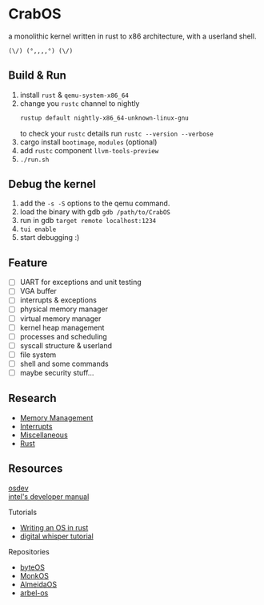 # CrabOS

a monolithic kernel written in rust to x86 architecture, with a userland shell.

`(\/) (°,,,,°) (\/)`

## Build & Run

1. install `rust` & `qemu-system-x86_64`
2. change you `rustc` channel to nightly
   ```bash
   rustup default nightly-x86_64-unknown-linux-gnu
   ```
   to check your `rustc` details run `rustc --version --verbose`
3. cargo install `bootimage`, `modules` (optional)
4. add `rustc` component `llvm-tools-preview`
5. `./run.sh`


## Debug the kernel

1. add the `-s -S` options to the qemu command.
2. load the binary with gdb `gdb /path/to/CrabOS`
3. run in gdb `target remote localhost:1234`
5. `tui enable`
4. start debugging :)

## Feature

- [ ] UART for exceptions and unit testing
- [ ] VGA buffer
- [ ] interrupts & exceptions
- [ ] physical memory manager
- [ ] virtual memory manager
- [ ] kernel heap management
- [ ] processes and scheduling
- [ ] syscall structure & userland
- [ ] file system
- [ ] shell and some commands
- [ ] maybe security stuff...

## Research

- [Memory Management](research/mm.md)
- [Interrupts](research/interrupts.md)
- [Miscellaneous](research/miscellaneous.md)
- [Rust](research/rust.md)

## Resources

[osdev](https://wiki.osdev.org/Main_Page)\
[intel's developer manual](https://www.intel.com/content/www/us/en/developer/articles/technical/intel-sdm.html)

Tutorials

- [Writing an OS in rust](https://os.phil-opp.com/)
- [digital whisper tutorial](https://www.digitalwhisper.co.il/files/Zines/0x1E/DW30-4-OsDev.pdf)

Repositories

- [byteOS](https://github.com/64/ByteOS)
- [MonkOS](https://github.com/beevik/MonkOS)
- [AlmeidaOS](https://github.com/PauloMigAlmeida/AlmeidaOS)
- [arbel-os](https://github.com/arbel03/os)
